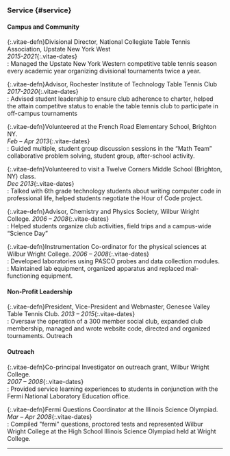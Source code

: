 ### Service {#service}

#### Campus and Community

{:.vitae-defn}Divisional Director, National Collegiate Table Tennis Association, Upstate New York West  
*2015-2021*{:.vitae-dates}  
: Managed the Upstate New York Western competitive table tennis season every academic year organizing divisional tournaments twice a year.

{:.vitae-defn}Advisor, Rochester Institute of Technology Table Tennis Club  
*2017-2020*{:.vitae-dates}  
: Advised student leadership to ensure club adherence to charter, helped the attain competitve status to enable the table tennis club to participate in off-campus tournaments

{:.vitae-defn}Volunteered at the French Road Elementary School, Brighton NY.  
*Feb – Apr 2013*{:.vitae-dates}  
: Guided multiple, student group discussion sessions in the “Math Team” collaborative problem solving, student group, after-school activity.

{:.vitae-defn}Volunteered to visit a Twelve Corners Middle School (Brighton, NY) class.  
*Dec 2013*{:.vitae-dates}  
: Talked with 6th grade technology students about writing computer code in professional life, helped students negotiate the Hour of Code project.

{:.vitae-defn}Advisor, Chemistry and Physics Society, Wilbur Wright College.
*2006 – 2008*{:.vitae-dates}  
: Helped students organize club activities, field trips and a campus-wide “Science Day”

{:.vitae-defn}Instrumentation Co-ordinator for the physical sciences at Wilbur Wright College.
*2006 – 2008*{:.vitae-dates}  
: Developed laboratories using PASCO probes and data collection modules.
: Maintained lab equipment, organized apparatus and replaced mal-functioning equipment.

#### Non-Profit Leadership

{:.vitae-defn}President, Vice-President and Webmaster, Genesee Valley Table Tennis Club.
*2013 – 2015*{:.vitae-dates}  
: Oversaw the operation of a 300 member social club, expanded club membership, managed and wrote website code, directed and organized tournaments.
Outreach

#### Outreach

{:.vitae-defn}Co-principal Investigator on outreach grant, Wilbur Wright College.  
*2007 – 2008*{:.vitae-dates}    
: Provided service learning experiences to students in conjunction with the Fermi National Laboratory Education office.

{:.vitae-defn}Fermi Questions Coordinator at the Illinois Science Olympiad.  
*Mar – Apr 2008*{:.vitae-dates}    
: Compiled "fermi" questions, proctored tests and represented Wilbur Wright College at the High School Illinois Science Olympiad held at Wright College.

---
